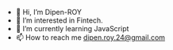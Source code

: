 - 👋 Hi, I’m Dipen-ROY
- 👀 I’m interested in Fintech.
- 🌱 I’m currently learning JavaScript
- 📫 How to reach me dipen.roy.24@gmail.com

<!---
Dipen-ROY/Dipen-ROY is a ✨ special ✨ repository because its `README.md` (this file) appears on your GitHub profile.
You can click the Preview link to take a look at your changes.
--->
